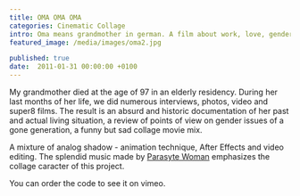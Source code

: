 ```yaml
---
title: OMA OMA OMA
categories: Cinematic Collage
intro: Oma means grandmother in german. A film about work, love, gender and sex and a melancholic portrait of my grandmother. SoundMix by Parasythe Woman.
featured_image: /media/images/oma2.jpg

published: true
date:  2011-01-31 00:00:00 +0100
---
```


My grandmother died at the age of 97 in an elderly residency.During her last months of her life, we did numerous interviews, photos, video and super8 films.The result is an absurd and historic documentation of her past and actual living situation, a review of points of view on gender issues of a gone generation, a funny but sad collage movie mix.
A mixture of analog shadow - animation technique, After Effects and video editing. The splendid music made by [Parasyte Woman](https://www.youtube.com/watch?v=ukMsPZ4-I6U) emphasizes the collage caracter of this project.
You can order the code to see it on vimeo.
